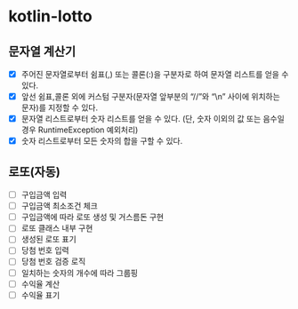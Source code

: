 # kotlin-lotto

## 문자열 계산기
- [x] 주어진 문자열로부터 쉼표(,) 또는 콜론(:)을 구분자로 하여 문자열 리스트를 얻을 수 있다.
- [x] 앞선 쉼표,콜론 외에 커스텀 구분자(문자열 앞부분의 “//”와 “\n” 사이에 위치하는 문자)를 지정할 수 있다.
- [x] 문자열 리스트로부터 숫자 리스트를 얻을 수 있다. (단, 숫자 이외의 값 또는 음수일 경우 RuntimeException 예외처리)
- [x] 숫자 리스트로부터 모든 숫자의 합을 구할 수 있다.

## 로또(자동)
- [ ] 구입금액 입력
- [ ] 구입금액 최소조건 체크
- [ ] 구입금액에 따라 로또 생성 및 거스름돈 구현
- [ ] 로또 클래스 내부 구현
- [ ] 생성된 로또 표기
- [ ] 당첨 번호 입력 
- [ ] 당첨 번호 검증 로직
- [ ] 일치하는 숫자의 개수에 따라 그룹핑
- [ ] 수익율 계산
- [ ] 수익율 표기
